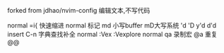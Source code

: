 forked from jdhao/nvim-config
编辑文本,不写代码

normal =i{ 快速缩进 
normal 标记 md 小写buffer mD大写系统 'd 'D y'd d'd
insert C-n 字典查找补全
normal :Vex :Vexplore
normal qa 录制宏 @a 重复 @@ 
